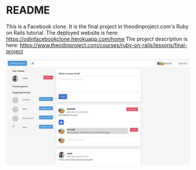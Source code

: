 # README

This is a Facebook clone. It is the final project in theodinproject.com's Ruby on Rails tutorial.
The deployed website is here:
https://odinfacebookclone.herokuapp.com/home
The project description is here:
https://www.theodinproject.com/courses/ruby-on-rails/lessons/final-project

![](facebookclone.jpg)
